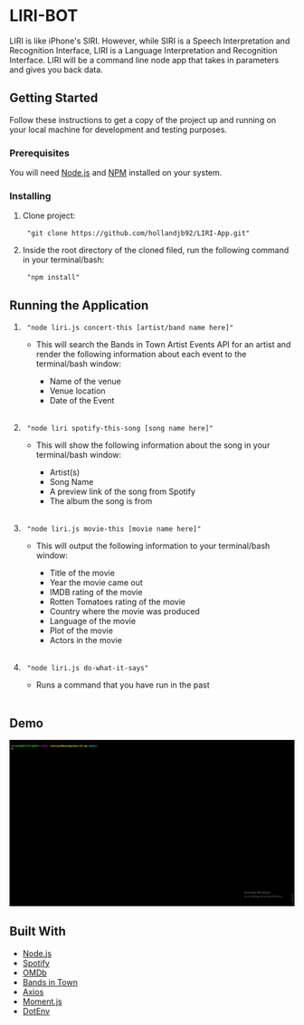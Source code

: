 # LIRI-BOT

<p>LIRI is like iPhone's SIRI. However, while SIRI is a Speech Interpretation and Recognition Interface, LIRI is a Language Interpretation and Recognition Interface. LIRI will be a command line node app that takes in parameters and gives you back data.</p>

## Getting Started

Follow these instructions to get a copy of the project up and running on your local machine for development and testing purposes.

### Prerequisites

<p>You will need <a href="https://nodejs.org/en/">Node.js</a> and  <a href="https://www.npmjs.com/">NPM</a>  installed on your system.</p>

### Installing

<ol>
<li>
<p>Clone project:</p>
<pre><code> "git clone https://github.com/hollandjb92/LIRI-App.git"
</code></pre>
</li>
<li>
<p>Inside the root directory of the cloned filed, run the following command in your terminal/bash:</p>
<pre><code> "npm install"
</code></pre>
</li>
</ol>

## Running the Application

<ol>
<li>
<pre><code> "node liri.js concert-this [artist/band name here]"
</code></pre>
   
<ul>
<li>This will search the Bands in Town Artist Events API for an artist and render the following information about each event to the terminal/bash window:</li>
      <ul>
        <li>Name of the venue</li>
         <li>Venue location</li>
         <li>Date of the Event</li>
      </ul>    
</ul>  

<br/>



</li>
<li>
<pre><code> "node liri spotify-this-song [song name here]"
</code></pre>
       
<ul>
<li>This will show the following information about the song in your terminal/bash window:</li>
     <ul>
        <li>Artist(s)</li>
         <li>Song Name</li>
         <li>A preview link of the song from Spotify</li>
         <li>The album the song is from</li>
    </ul>
      
      
</ul>
<br/>


</li>
<li>
<pre><code> "node liri.js movie-this [movie name here]"
</code></pre>
       
<ul>
<li>This will output the following information to your terminal/bash window:</li>
       <ul>
        <li>Title of the movie</li>
         <li>Year the movie came out</li>
         <li>IMDB rating of the movie</li>
         <li>Rotten Tomatoes rating of the movie</li>
           <li>Country where the movie was produced</li>
           <li>Language of the movie</li>
           <li>Plot of the movie</li>
           <li>Actors in the movie</li>
      </ul>
</ul>
      <br/>
      
      
</li>
<li>
<pre><code> "node liri.js do-what-it-says"
</code></pre>
       
<ul>
<li>Runs a command that you have run in the past</li>
</ul>
      <br/>
</li>
</ol>


## Demo

![LIRI](LIRI.gif)

## Built With
<ul>
<li><a href="https://nodejs.org/en/">Node.js</a></li>
<li><a href="https://www.npmjs.com/package/node-spotify-api">Spotify</a></li>
<li><a href="https://www.npmjs.com/package/omdb" rel="nofollow">OMDb</a></li>
    <li><a href="https://www.artists.bandsintown.com/bandsintown-api" rel="nofollow">Bands in Town</a></li>
<li><a href="https://www.npmjs.com/package/axios" rel="nofollow">Axios</a></li>
     <li><a href="https://www.npmjs.com/package/moment" rel="nofollow">Moment.js</a></li>
  <li><a href="https://www.npmjs.com/package/dotenv" rel="nofollow">DotEnv</a></li>
</ul>
